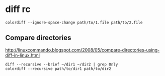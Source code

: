 # diff rc

    colordiff --ignore-space-change path/to/1.file path/to/2.file

## Compare directories

<http://linuxcommando.blogspot.com/2008/05/compare-directories-using-diff-in-linux.html>

    diff --recursive --brief ~/dir1 ~/dir2 | grep Only
    colordiff --recursive path/to/dir1 path/to/dir2

